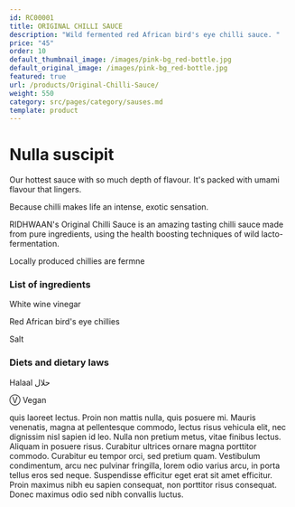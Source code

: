 ```yaml
---
id: RC00001
title: ORIGINAL CHILLI SAUCE
description: "Wild fermented red African bird's eye chilli sauce. "
price: "45"
order: 10
default_thumbnail_image: /images/pink-bg_red-bottle.jpg
default_original_image: /images/pink-bg_red-bottle.jpg
featured: true
url: /products/Original-Chilli-Sauce/
weight: 550
category: src/pages/category/sauses.md
template: product
---
```

# Nulla suscipit

Our hottest sauce with so much depth of flavour. It's packed with umami flavour that lingers.

Because chilli makes life an intense, exotic sensation.

RIDHWAAN's Original Chilli Sauce is an amazing tasting chilli sauce made from pure ingredients, using the health boosting techniques of wild lacto-fermentation.

Locally produced chillies are fermne

### List of ingredients

White wine vinegar

Red African bird's eye chillies

Salt

### Diets and dietary laws

Halaal حلال

Ⓥ Vegan



quis laoreet lectus. Proin non mattis nulla, quis posuere mi. Mauris venenatis, magna at pellentesque commodo, lectus risus vehicula elit, nec dignissim nisl sapien id leo. Nulla non pretium metus, vitae finibus lectus. Aliquam in posuere risus. Curabitur ultrices ornare magna porttitor commodo. Curabitur eu tempor orci, sed pretium quam. Vestibulum condimentum, arcu nec pulvinar fringilla, lorem odio varius arcu, in porta tellus eros sed neque. Suspendisse efficitur eget erat sit amet efficitur. Proin maximus nibh eu sapien consequat, non porttitor risus consequat. Donec maximus odio sed nibh convallis luctus.